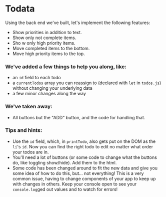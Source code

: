 # Todata

Using the back end we've built, let's implement the following features:

* Show priorities in addition to text.
* Show only not complete items.
* Sho w only high priority items.
* Move completed items to the bottom.
* Move high priority items to the top.


### We've added a few things to help you along, like:

* an `id` field to each todo
* a `currentTodos` array you can reassign to (declared with `let` in `todos.js`) without changing your underlying data
* a few minor changes along the way


### We've taken away:

* All buttons but the "ADD" button, and the code for handling that.


### Tips and hints:

* Use the `id` field, which, in `printTodo`, also gets put on the DOM as the `li`'s `id`. Now you can find the right todo to edit no matter what order your todos are in.
* You'll need a lot of buttons (or some code to change what the buttons do, like toggling show/hide). Add them to the html.
* Some code has been changed around to fit the new data and give you some idea of how to do this, but... not everything! This is a very common issue, having to change components of your app to keep up with changes in others. Keep your console open to see your `console.log`ged out values and to watch for errors!